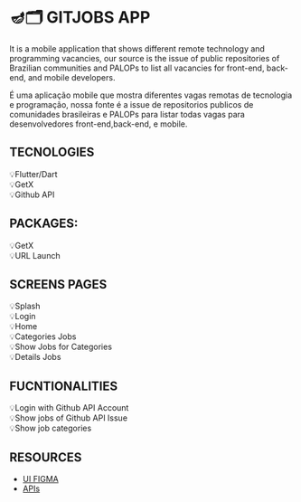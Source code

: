  # 🪔🗂️ GITJOBS APP

It is a mobile application that shows different remote technology and programming vacancies, our source is the issue of public repositories of Brazilian communities and PALOPs to list all vacancies for front-end, back-end, and mobile developers.

É uma aplicação mobile que mostra diferentes vagas remotas de tecnologia e programação, nossa fonte é a issue de repositorios publicos de comunidades brasileiras e PALOPs para listar todas vagas para desenvolvedores front-end,back-end, e mobile.


## TECNOLOGIES
💡Flutter/Dart <br>
💡GetX <br>
💡Github API <br>

## PACKAGES:
💡GetX <br>
💡URL Launch <br>

## SCREENS PAGES
💡Splash <br>
💡Login <br>
💡Home  <br>
💡Categories Jobs <br>
💡Show Jobs for Categories <br>
💡Details Jobs <br>


## FUCNTIONALITIES
💡Login with Github API Account <br>
💡Show jobs of Github API Issue <br>
💡Show job categories   <br>

## RESOURCES
- [UI FIGMA ](https://www.figma.com/file/YpZqVXXhUw3al7pa0XjwL0/GitJobs?node-id=0%3A1) <br>
- [APIs ](https://www.figma.com/file/YpZqVXXhUw3al7pa0XjwL0/GitJobs?node-id=0%3A1) <br>

